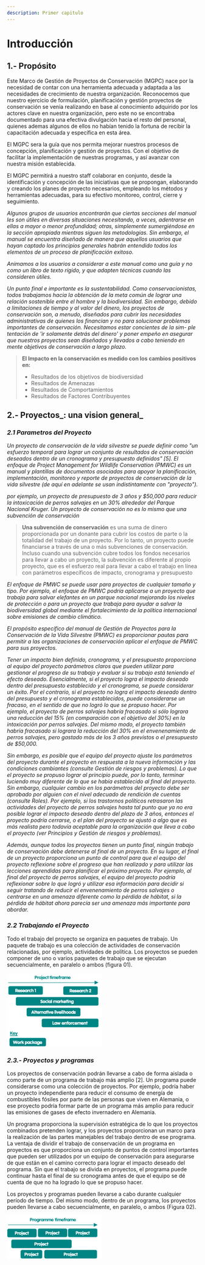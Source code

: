 ```yaml
---
description: Primer capitulo
---
```


# Introducción

## 1.- Propósito

Este Marco de Gestión de Proyectos de Conservación \(MGPC\) nace por la necesidad de contar con una herramienta adecuada y adaptada a las necesidades de crecimiento de nuestra organización. Reconocemos que nuestro ejercicio de formulación, planificación y gestión proyectos de conservación se venia realizando en base al conocimiento adquirido por los actores clave en nuestra organización, pero este no se encontraba documentado para una efectiva divulgación hacia el resto del personal, quienes ademas algunos de ellos no habían tenido la fortuna de recibir la capacitación adecuada y específica en esta área.

El MGPC sera la guía que nos permita mejorar nuestros procesos de concepción, planificación y gestión de proyectos. Con el objetivo de facilitar la implementación de nuestras programas, y así avanzar con nuestra misión establecida.

El MGPC permitirá a nuestro staff colaborar en conjunto, desde la identificación y concepción de las iniciativas que se propongan, elaborando y creando los planes de proyecto necesarios, empleando los métodos y herramientas adecuadas, para su efectivo monitoreo, control, cierre y seguimiento.

_Algunos grupos de usuarios encontrarán que ciertas secciones del manual les son útiles en diversas situaciones necesitando, a veces, adentrarse en ellas a mayor o menor profundidad; otras, simplemente sumergiéndose en la sección apropiada mientras siguen las metodologías. Sin embargo, el manual se encuentra diseñado de manera que aquellos usuarios que hayan captado los principios generales habrán entendido todos los elementos de un proceso de planificación exitoso._

_Animamos a los usuarios a considerar a este manual como una guía y no como un libro de texto rígido, y que adapten técnicas cuando las consideren útiles._

_Un punto final e importante es la sustentabilidad. Como conservacionistas, todos trabajamos hacia la obtención de la meta común de lograr una relación sostenible entre el hombre y la biodiversidad. Sin embargo, debido a limitaciones de tiempo y al valor del dinero, los proyectos de conservación son, a menudo, diseñados para cubrir las necesidades administrativas de quienes los financian y no para solucionar problemas importantes de conservación. Necesitamos estar concientes de la sim- ple tentación de 'ir solamente detrás del dinero' y poner empeño en asegurar que nuestros proyectos sean diseñados y llevados a cabo teniendo en mente objetivos de conservación a largo plazo._

> **El Impacto en la conservación es medido con los cambios positivos en:**
>
> * Resultados de los objetivos de biodiversidad
> * Resultados de Amenazas
> * Resultados de Comportamientos
> * Resultados de Factores Contribuyentes

## 2.- Proyectos_: una vision general_

### _2.1 Parametros del Proyecto_

_Un proyecto de conservación de la vida silvestre se puede definir como "un esfuerzo temporal para lograr un conjunto de resultados de conservación deseados dentro de un cronograma y presupuesto definidos" \[5\]. El enfoque de Project Management for Wildlife Conservation \(PMWC\) es un manual y plantillas de documentos asociadas para apoyar la planificación, implementación, monitoreo y reporte de proyectos de conservación de la vida silvestre \(de aquí en adelante se usan indistintamente con "proyecto"\)._

_por ejemplo, un proyecto de presupuesto de 3 años y $50,000 para reducir la intoxicación de perros salvajes en un 30% alrededor del Parque Nacional Kruger. Un proyecto de conservación no es lo mismo que una subvención de conservación_

> **Una subvención de conservación** es una suma de dinero proporcionada por un donante para cubrir los costos de parte o la totalidad del trabajo de un proyecto. Por lo tanto, un proyecto puede financiarse a través de una o más subvenciones de conservación. Incluso cuando una subvención cubre todos los fondos necesarios para llevar a cabo un proyecto, la subvención es diferente al propio proyecto, que es el esfuerzo real para llevar a cabo el trabajo en línea con parámetros específicos de impacto, cronograma y presupuesto

_El enfoque de PMWC se puede usar para proyectos de cualquier tamaño y tipo. Por ejemplo, el enfoque de PMWC podría aplicarse a un proyecto que trabaja para salvar elefantes en un parque nacional mejorando los niveles de protección o para un proyecto que trabaja para ayudar a salvar la biodiversidad global mediante el fortalecimiento de la política internacional sobre emisiones de cambio climático._

_El propósito específico del manual de Gestión de Proyectos para la Conservación de la Vida Silvestre \(PMWC\) es proporcionar pautas para permitir a las organizaciones de conservación aplicar el enfoque de PMWC para sus proyectos._

_Tener un impacto bien definido, cronograma, y el presupuesto proporciona al equipo del proyecto parámetros claros que pueden utilizar para gestionar el progreso de su trabajo y evaluar si su trabajo está teniendo el efecto deseado. Esencialmente, si el proyecto logra el impacto deseado dentro del presupuesto establecido y el cronograma, se puede  considerar un éxito. Por el contrario, si el proyecto no logra el impacto deseado dentro del presupuesto y el cronograma establecidos, puede considerarse un fracaso, en el sentido de que no logró lo que se  propuso hacer. Por ejemplo, el proyecto de perros salvajes  habría fracasado si sólo lograra una reducción del 15% \(en comparación con el objetivo del 30%\) en la intoxicación por perros salvajes. Del mismo modo, el proyecto también habría fracasado si lograra la reducción del 30% en el envenenamiento de perros salvajes, pero gastado más de los 3 años previstos o el presupuesto de $50,000._

_Sin embargo, es posible que el equipo del proyecto ajuste los parámetros del proyecto durante el proyecto en respuesta a la nueva información y las condiciones cambiantes \(consulte Gestión de riesgos y problemas\). Lo que el proyecto se propuso lograr al principio puede, por lo tanto, terminar luciendo muy diferente de lo que se había establecido al final del proyecto. Sin embargo, cualquier cambio en los parámetros del proyecto debe ser aprobado por alguien con el nivel adecuado de rendición de cuentas \(consulte Roles\). Por ejemplo, si los trastornos políticos retrasaron las actividades del proyecto de perros salvajes hasta tal punto que ya no era posible lograr el impacto deseado dentro del plazo de 3 años, entonces el proyecto podría cerrarse, o el plan del proyecto se ajustó a algo que es más realista pero todavía aceptable para la organización que lleva a cabo el proyecto \(ver Principios y Gestión de riesgos y problemas\)._

_Además, aunque todos los proyectos tienen un punto final, ningún trabajo de conservación debe detenerse al final de un proyecto. En su lugar, el final de un proyecto proporciona un punto de control para que el equipo del proyecto reflexione sobre el progreso que han realizado y para utilizar las lecciones aprendidas para planificar el próximo proyecto. Por ejemplo, al final del proyecto de perros   salvajes, el equipo del proyecto podría reflexionar sobre lo que logró y utilizar esa información para decidir si seguir tratando de reducir el envenenamiento de perros salvajes o centrarse en una amenaza diferente como la pérdida de hábitat, si la pérdida de hábitat ahora parecía ser una amenaza más importante para abordar._

### _2.2 Trabajando el Proyecto_

Todo el trabajo del proyecto se organiza en paquetes de trabajo. Un paquete de trabajo es una colección de actividades de conservación relacionadas, por ejemplo, actividades de política. Los proyectos se pueden componer de uno o varios paquetes de trabajo que se ejecutan secuencialmente, en paralelo o ambos \(figura 01\).

![Figura 01. Ejemplo de arreglo de paquetes de trabajo de proyecto](.gitbook/assets/image%20%281%29.png)

### _2.3.- Proyectos y programas_

Los proyectos de conservación podrán llevarse a cabo de forma aislada o como parte de un programa de trabajo más amplio \[2\]. Un programa puede considerarse como una colección de proyectos. Por ejemplo, podría haber un proyecto independiente para reducir el consumo de energía de combustibles fósiles por parte de las personas que viven en Alemania, o ese proyecto podría formar parte de un programa más amplio para reducir las emisiones de gases de efecto invernadero en Alemania.

Un programa proporciona la supervisión estratégica de lo que los proyectos combinados pretenden lograr, y los proyectos proporcionan un marco para la realización de las partes manejables del trabajo dentro de ese programa. La ventaja de dividir el trabajo de conservación de un programa en proyectos es que proporciona un conjunto de puntos de control importantes que pueden ser utilizados por un equipo de conservación para asegurarse de que están en el camino correcto para lograr el impacto deseado del programa. Sin que el trabajo se divida en proyectos, el programa puede continuar hasta el final de su cronograma antes de que el equipo se dé cuenta de que no ha logrado lo que se propuso hacer.

Los proyectos y programas pueden llevarse a cabo durante cualquier período de tiempo. Del mismo modo, dentro de un programa, los proyectos pueden llevarse a cabo secuencialmente, en paralelo, o ambos \(Figura 02\).

![Figura 02. Ejemplos de arreglos de proyectos dentro de un programa.](.gitbook/assets/image%20%282%29.png)





